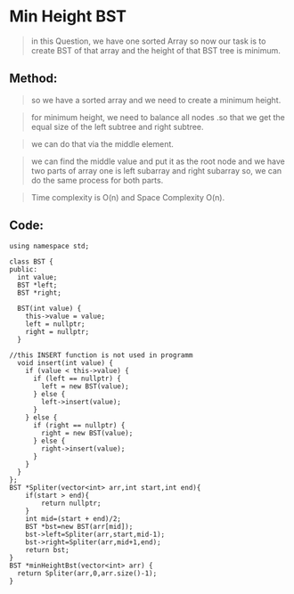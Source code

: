 ﻿# Min Height BST

> in this Question, we have one sorted Array so now our task is to create BST of that array and the height of that BST tree is minimum.

  

## Method:

> so we have a sorted array and we need to create a minimum height.

> for minimum height, we need to balance all nodes .so that we get the equal size of the left subtree and right subtree.

> we can do that via the middle element.

> we can find the middle value and put it as the root node and we have two parts of array one is left subarray and right subarray so, we can do the same process for both parts.

> Time complexity is O(n) and Space Complexity O(n).

## Code:

    using namespace std;
    
    class BST {
    public:
      int value;
      BST *left;
      BST *right;
    
      BST(int value) {
        this->value = value;
        left = nullptr;
        right = nullptr;
      }
    
    //this INSERT function is not used in programm
      void insert(int value) {
        if (value < this->value) {
          if (left == nullptr) {
            left = new BST(value);
          } else {
            left->insert(value);
          }
        } else {
          if (right == nullptr) {
            right = new BST(value);
          } else {
            right->insert(value);
          }
        }
      }
    };
    BST *Spliter(vector<int> arr,int start,int end){
    	if(start > end){
    		return nullptr;
    	}
    	int mid=(start + end)/2;
    	BST *bst=new BST(arr[mid]);
    	bst->left=Spliter(arr,start,mid-1);
    	bst->right=Spliter(arr,mid+1,end);
    	return bst;
    }
    BST *minHeightBst(vector<int> arr) {
      return Spliter(arr,0,arr.size()-1);
    }

